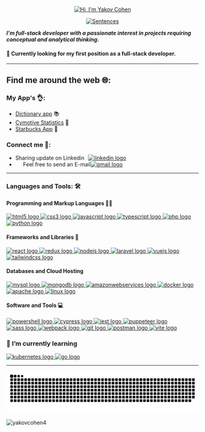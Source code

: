 <p align="center">
  <a href="https://github.com/DenverCoder1">
    <img src="https://readme-typing-svg.demolab.com?font=Lora&size=32&pause=1000&color=007BFF&center=true&vCenter=true&multiline=true&repeat=false&random=false&width=450&height=50&lines=Hi%2C+I'm+Yakov+Cohen" alt="Hi, I'm Yakov Cohen" />
  </a>
</p>
<p align="center">
  <a href="https://github.com/DenverCoder1">
    <img src="https://readme-typing-svg.demolab.com?font=Lora&size=24&pause=1000&color=007BFF&center=true&vCenter=true&random=false&width=450&height=50&lines=I'm+Full-Stack+Developer;Always+learning+new+things" alt="Sentences" />
  </a>
</p>

**_I'm full-stack developer with a passionate interest in projects requiring conceptual and
analytical thinking._**

#### 🔭 Currently looking for my first position as a full-stack developer.

---

## Find me around the web 🌐:

### My App's 👌:

-   [Dictionary app](http://dictionary-yakov2.s3-website-eu-west-1.amazonaws.com/) 📚
-   [Cymotive Statistics](https://yakovcohen4.github.io/CymotiveChallenge/) 🚕
-   [Starbucks App](https://62a9d0798e3ae7173452d5df--clinquant-lebkuchen-f40bfd.netlify.app/) 🌟

### Connect me 💬:

-   <div style="display: flex; align-items: center;">
      <div style="margin-right: 10px;">
        Sharing update on Linkedin 
      </div>
      <a href="https://www.linkedin.com/in/yakovcohen/" target="_blank">
        <img src="https://raw.githubusercontent.com/maurodesouza/profile-readme-generator/master/src/assets/icons/social/linkedin/default.svg" width="30" height="30" alt="linkedin logo" />
      </a>
    </div>

-   <div style="display: flex; align-items: center;">
      <div style="margin-left: 20px;">
        Feel free to send an E-mail 
      </div>
      <a href="mailto:yakovc1431@gmail.com" target="_blank">
        <img src="https://raw.githubusercontent.com/maurodesouza/profile-readme-generator/master/src/assets/icons/social/gmail/default.svg" width="30" height="30" alt="gmail logo" />
      </a>
    </div>

---

### Languages and Tools: 🛠️


#### Programming and Markup Languages 👨‍💻
<a href="https://www.w3.org/html/" target="_blank">
    <img src="https://skillicons.dev/icons?i=html" height="50" alt="html5 logo" /> 
</a>
<a href="https://www.w3schools.com/css/" target="_blank">
    <img src="https://skillicons.dev/icons?i=css" height="50" alt="css3 logo" /> 
</a>
<a href="https://developer.mozilla.org/en-US/docs/Web/JavaScript" target="_blank">
    <img src="https://skillicons.dev/icons?i=js" height="50" alt="javascript logo" /> 
</a>
<a href="https://www.typescriptlang.org/" target="_blank">
    <img src="https://skillicons.dev/icons?i=ts" height="50" alt="typescript logo" /> 
</a>
<a href="https://www.php.net/" target="_blank">
    <img src="https://www.vectorlogo.zone/logos/php/php-icon.svg" height="50" alt="php logo" /> 
</a>
<a href="https://www.python.org/" target="_blank">
    <img src="https://skillicons.dev/icons?i=python" height="50" alt="python logo" /> 
</a>

#### Frameworks and Libraries 🧰
<a href="https://reactjs.org/" target="_blank">
    <img src="https://skillicons.dev/icons?i=react" height="50" alt="react logo" /> 
</a>
<a href="https://redux.js.org" target="_blank">
    <img src="https://skillicons.dev/icons?i=redux" height="50" alt="redux logo" /> 
</a>
<a href="https://nodejs.org" target="_blank">
    <img src="https://skillicons.dev/icons?i=nodejs" height="50" alt="nodejs logo" /> 
</a>
<a href="https://laravel.com/" target="_blank">
    <img src="https://skillicons.dev/icons?i=laravel" height="50" alt="laravel logo" /> 
</a>
<a href="https://vuejs.org/" target="_blank">
    <img src="https://skillicons.dev/icons?i=vue" height="50" alt="vuejs logo" /> 
</a>
<a href="https://tailwindcss.com/" target="_blank">
    <img src="https://skillicons.dev/icons?i=tailwind" height="50" alt="tailwindcss logo" /> 
</a>

#### Databases and Cloud Hosting
<a href="https://www.mysql.com/" target="_blank">
    <img src="https://skillicons.dev/icons?i=mysql" height="50" alt="mysql logo" /> 
</a>
<a href="https://www.mongodb.com/" target="_blank">
    <img src="https://skillicons.dev/icons?i=mongodb" height="50" alt="mongodb logo" /> 
</a>
<a href="https://aws.amazon.com" target="_blank">
    <img src="https://skillicons.dev/icons?i=aws" height="50" alt="amazonwebservices logo" /> 
</a>
<a href="https://www.docker.com/" target="_blank">
    <img src="https://skillicons.dev/icons?i=docker" height="50" alt="docker logo" /> 
</a>
<a href="https://httpd.apache.org/" target="_blank">
    <img src="https://cdn.simpleicons.org/apache/D22128" height="50" alt="apache logo" /> 
</a>
<a href="https://www.linux.org/" target="_blank">
    <img src="https://skillicons.dev/icons?i=linux" height="50" alt="linux logo" /> 
</a>

#### Software and Tools 💻
<a href="https://docs.microsoft.com/en-us/powershell/" target="_blank">
    <img src="https://skillicons.dev/icons?i=powershell" height="50" alt="powershell logo" /> 
</a>
<a href="https://www.cypress.com/io" target="_blank">
    <img src="https://skillicons.dev/icons?i=cypress" height="50" alt="cypress logo" /> 
</a>
<a href="https://jestjs.io/" target="_blank">
    <img src="https://skillicons.dev/icons?i=jest" height="50" alt="jest logo" /> 
</a>
<a href="https://github.com/puppeteer/puppeteer" target="_blank">
    <img src="https://www.vectorlogo.zone/logos/pptrdev/pptrdev-official.svg" height="50" width="50" alt="puppeteer logo" /> 
</a>
<a href="https://sass-lang.com" target="_blank">
    <img src="https://skillicons.dev/icons?i=sass" height="50" alt="sass logo" /> 
</a>
<a href="https://webpack.js.org" target="_blank">
    <img src="https://skillicons.dev/icons?i=webpack" height="50" alt="webpack logo" /> 
</a>
<a href="https://git-scm.com/" target="_blank">
    <img src="https://skillicons.dev/icons?i=git" height="50" alt="git logo" /> 
</a>
<a href="https://www.postman.com/" target="_blank">
    <img src="https://skillicons.dev/icons?i=postman" height="50" alt="postman logo" /> 
</a>
<a href="https://vitejs.dev/" target="_blank">
    <img src="https://skillicons.dev/icons?i=vite" height="50" alt="vite logo" /> 
</a>

### 🌱 I’m currently learning

<a href="https://kubernetes.io/" target="_blank">
    <img src="https://skillicons.dev/icons?i=kubernetes" height="50" alt="kubernetes logo"  />
</a>
<a href="https://golang.org" target="_blank">
    <img src="https://skillicons.dev/icons?i=go" height="50" alt="go logo"  />
</a>

---

<img src="https://raw.githubusercontent.com/yakovcohen4/yakovcohen4/output/snake.svg" alt="Snake animation" />

<p align="left"> <img src="https://komarev.com/ghpvc/?username=yakovcohen4&label=Profile%20views&color=0e75b6&style=flat" alt="yakovcohen4" /> </p>
